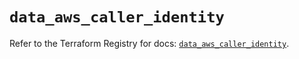 # `data_aws_caller_identity`

Refer to the Terraform Registry for docs: [`data_aws_caller_identity`](https://registry.terraform.io/providers/hashicorp/aws/4.67.0/docs/data-sources/caller_identity).
